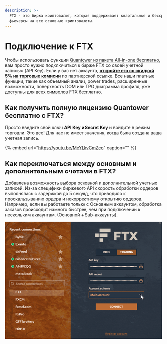 ```yaml
---
description: >-
  FTX - это биржа криптовалют, которая поддерживает квартальные и бессрочные
  фьючерсы на все основные криптовалюты.
---
```


# Подключение к FTX

Чтобы использовать функции [Quantower из пакета All-in-one бесплатно](https://www.quantower.com/connections), вам просто нужно подключиться к бирже FTX со своей учетной записью \(API Key\). Если у вас нет аккаунта, [**откройте его со скидкой 5% на торговые комисии**](https://ftx.com/#a=quantower) по партнерской ссылке. Все наши платные функции, такие как объемный анализ, power trades, расширенные возможности, поверхность DOM или TPO диаграмма профиля, уже доступны для всех символов FTX бесплатно.

## Как получить полную лицензию Quantower бесплатно с FTX?

Просто введите свой ключ **API Key и Secret Key** и войдите в режим торговли. Это все! Для нас не имеет значения, когда была создана ваша учетная запись. 

{% embed url="https://youtu.be/MeYLkvCmZco" caption="" %}

## Как переключаться между основным и дополнительным счетами в FTX?

Добавлена ​​возможность выбора основной и дополнительной учетных записей. Из-за специфики биржевого API скорость обработки ордеров выполнялась с задержкой до 5 секунд, что приводило к проскальзыванию ордера и некорректному открытию ордеров. Например, если вы работаете только с Основным аккаунтом, обработка заказов происходит намного быстрее, чем при подключении к нескольким аккаунтам. \(Основной + Sub-аккаунты\).

![](../.gitbook/assets/ftx-accounts.gif)

